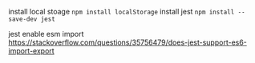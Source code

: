 install local stoage
`npm install localStorage`
install jest
`npm install --save-dev jest`


jest enable esm import
https://stackoverflow.com/questions/35756479/does-jest-support-es6-import-export
